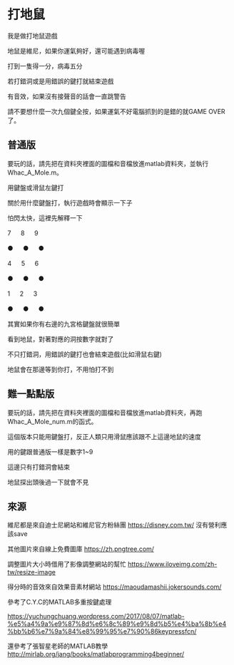 # 打地鼠

我是做打地鼠遊戲

地鼠是維尼，如果你運氣夠好，還可能遇到病毒喔

打到一隻得一分，病毒五分

若打錯洞或是用錯誤的鍵打就結束遊戲

有音效，如果沒有接聲音的話會一直跳警告

請不要想什麼一次九個鍵全按，如果運氣不好電腦抓到的是錯的就GAME OVER了。

## 普通版


要玩的話，請先把在資料夾裡面的圖檔和音檔放進matlab資料夾，並執行Whac_A_Mole.m。

用鍵盤或滑鼠左鍵打

關於用什麼鍵盤打，執行遊戲時會顯示一下子

怕閃太快，這裡先解釋一下

 7    　   8   　    9
 
 ●   　    ●    　  ●
 
 4    　   5    　   6

 ●     　  ●    　   ●
 
 1   　   2    　   3
 
 ●    　   ●   　   ●
 
其實如果你有右邊的九宮格鍵盤就很簡單

看到地鼠，對著對應的洞按數字就對了

不只打錯洞，用錯誤的鍵打也會結束遊戲(比如滑鼠右鍵)

地鼠會在那邊等到你打，不用怕打不到

## 難一點點版

要玩的話，請先把在資料夾裡面的圖檔和音檔放進matlab資料夾，再跑Whac_A_Mole_num.m的函式。

這個版本只能用鍵盤打，反正人類只用滑鼠應該跟不上這邊地鼠的速度

用的鍵跟普通版一樣是數字1~9

這邊只有打錯洞會結束

地鼠探出頭後過一下就會不見






## 來源
維尼都是來自迪士尼網站和維尼官方粉絲團
https://disney.com.tw/
沒有營利應該save

其他圖片來自線上免費圖庫
https://zh.pngtree.com/

調整圖片大小時借用了影像調整網站的幫忙
https://www.iloveimg.com/zh-tw/resize-image

得分時的音效來自效果音素材網站
https://maoudamashii.jokersounds.com/

參考了C.Y.C的MATLAB多重按鍵處理

https://yuchungchuang.wordpress.com/2017/08/07/matlab-%e5%a4%9a%e9%87%8d%e6%8c%89%e9%8d%b5%e4%ba%8b%e4%bb%b6%e7%9a%84%e8%99%95%e7%90%86keypressfcn/

還參考了張智星老師的MATLAB教學
http://mirlab.org/jang/books/matlabprogramming4beginner/

